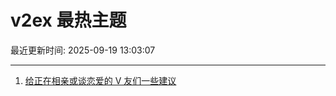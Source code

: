 # v2ex 最热主题

最近更新时间: 2025-09-19 13:03:07

--- 
1. [给正在相亲或谈恋爱的 V 友们一些建议](https://www.v2ex.com/t/1160375) 
